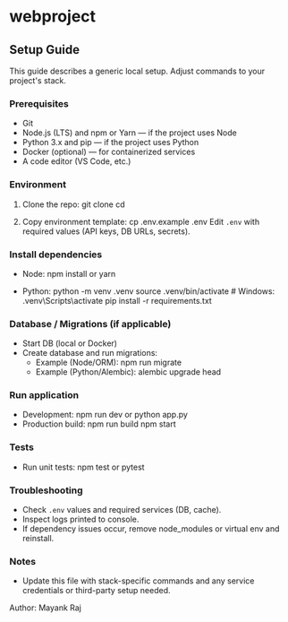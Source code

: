 # webproject

## Setup Guide

This guide describes a generic local setup. Adjust commands to your project's stack.

### Prerequisites

- Git
- Node.js (LTS) and npm or Yarn — if the project uses Node
- Python 3.x and pip — if the project uses Python
- Docker (optional) — for containerized services
- A code editor (VS Code, etc.)

### Environment

1. Clone the repo:
   git clone <repo-url>
   cd <repo-directory>

2. Copy environment template:
   cp .env.example .env
   Edit `.env` with required values (API keys, DB URLs, secrets).

### Install dependencies

- Node:
  npm install
  or
  yarn

- Python:
  python -m venv .venv
  source .venv/bin/activate   # Windows: .venv\Scripts\activate
  pip install -r requirements.txt

### Database / Migrations (if applicable)

- Start DB (local or Docker)
- Create database and run migrations:
  - Example (Node/ORM): npm run migrate
  - Example (Python/Alembic): alembic upgrade head

### Run application

- Development:
  npm run dev
  or
  python app.py
- Production build:
  npm run build
  npm start

### Tests

- Run unit tests:
  npm test
  or
  pytest

### Troubleshooting

- Check `.env` values and required services (DB, cache).
- Inspect logs printed to console.
- If dependency issues occur, remove node_modules or virtual env and reinstall.

### Notes

- Update this file with stack-specific commands and any service credentials or third-party setup needed.

Author: Mayank Raj
